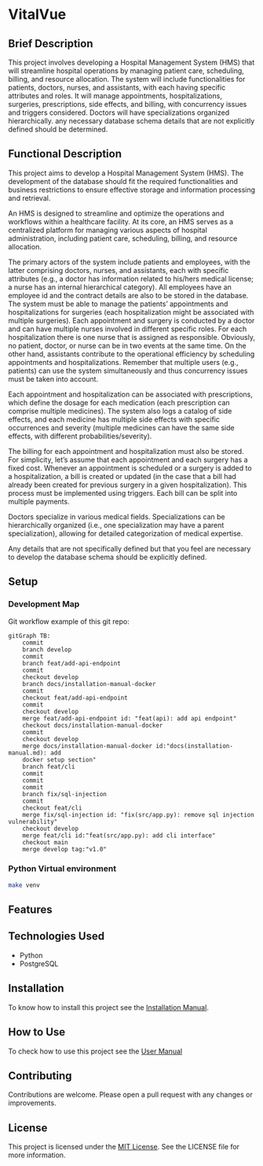 # VitalVue

## Brief Description

This project involves developing a Hospital Management System (HMS) that will
streamline hospital operations by managing patient care, scheduling, billing,
and resource allocation. The system will include functionalities for patients,
doctors, nurses, and assistants, with each having specific attributes and roles.
It will manage appointments, hospitalizations, surgeries, prescriptions, side
effects, and billing, with concurrency issues and triggers considered. Doctors
will have specializations organized hierarchically. any necessary database
schema details that are not explicitly defined should be determined.

## Functional Description

This project aims to develop a Hospital Management System (HMS). The development
of the database should fit the required functionalities and business
restrictions to ensure effective storage and information processing and
retrieval.

An HMS is designed to streamline and optimize the operations and workflows
within a healthcare facility. At its core, an HMS serves as a centralized
platform for managing various aspects of hospital administration, including
patient care, scheduling, billing, and resource allocation.

The primary actors of the system include patients and employees, with the latter
comprising doctors, nurses, and assistants, each with specific attributes (e.g.,
a doctor has information related to his/hers medical license; a nurse has an
internal hierarchical category). All employees have an employee id and the
contract details are also to be stored in the database. The system must be able
to manage the patients’ appointments and hospitalizations for surgeries (each
hospitalization might be associated with multiple surgeries). Each appointment
and surgery is conducted by a doctor and can have multiple nurses involved in
different specific roles. For each hospitalization there is one nurse that is
assigned as responsible. Obviously, no patient, doctor, or nurse can be in two
events at the same time. On the other hand, assistants contribute to the
operational efficiency by scheduling appointments and hospitalizations. Remember
that multiple users (e.g., patients) can use the system simultaneously and thus
concurrency issues must be taken into account.

Each appointment and hospitalization can be associated with prescriptions, which
define the dosage for each medication (each prescription can comprise multiple
medicines). The system also logs a catalog of side effects, and each medicine
has multiple side effects with specific occurrences and severity (multiple
medicines can have the same side effects, with different
probabilities/severity). 

The billing for each appointment and hospitalization must also be stored. For
simplicity, let’s assume that each appointment and each surgery has a fixed
cost. Whenever an appointment is scheduled or a surgery is added to a
hospitalization, a bill is created or updated (in the case that a bill had
already been created for previous surgery in a given hospitalization). This
process must be implemented using triggers. Each bill can be split into multiple
payments. 

Doctors specialize in various medical fields. Specializations can be
hierarchically organized (i.e., one specialization may have a parent
specialization), allowing for detailed categorization of medical expertise.  

Any details that are not specifically defined but that you feel are necessary to
develop the database schema should be explicitly defined.

## Setup

### Development Map

Git workflow example of this git repo:

```mermaid
gitGraph TB:
    commit
    branch develop
    commit
    branch feat/add-api-endpoint
    commit
    checkout develop
    branch docs/installation-manual-docker
    commit
    checkout feat/add-api-endpoint
    commit
    checkout develop
    merge feat/add-api-endpoint id: "feat(api): add api endpoint"
    checkout docs/installation-manual-docker
    commit
    checkout develop
    merge docs/installation-manual-docker id:"docs(installation-manual.md): add
    docker setup section"
    branch feat/cli
    commit
    commit
    commit
    branch fix/sql-injection
    commit
    checkout feat/cli
    merge fix/sql-injection id: "fix(src/app.py): remove sql injection vulnerability"
    checkout develop
    merge feat/cli id:"feat(src/app.py): add cli interface"
    checkout main
    merge develop tag:"v1.0"
```

### Python Virtual environment

```sh
make venv
```

## Features

## Technologies Used

- Python
- PostgreSQL

## Installation

To know how to install this project see the [Installation
Manual](/docs/installation-manual.md).

## How to Use

To check how to use this project see the [User Manual](/docs/user-manual.md)

## Contributing

Contributions are welcome. Please open a pull request with any changes or improvements.

## License

This project is licensed under the [MIT License](LICENSE). See the LICENSE file for more information.
